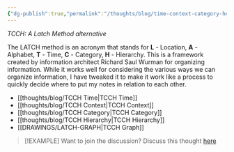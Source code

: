 ```yaml
---
{"dg-publish":true,"permalink":"/thoughts/blog/time-context-category-heirarchy/","tags":["zettelkasten","refactored","blogged"],"created":"2025-02-02T14:00:44.250+00:00","updated":"2025-09-25T19:33:56.798+01:00"}
---
```


*TCCH: A Latch Method alternative*

The LATCH method is an acronym that stands for **L** - Location, **A** - Alphabet,  **T** - Time, **C** - Category, **H** - Hierarchy. This is a framework created by information architect Richard Saul Wurman for organizing information. While it works well for considering the various ways we can organize information, I have tweaked it to make it work like a process to quickly decide where to put my notes in relation to each other.

- [[thoughts/blog/TCCH Time\|TCCH Time]]
- [[thoughts/blog/TCCH Context\|TCCH Context]]
- [[thoughts/blog/TCCH Category\|TCCH Category]]
- [[thoughts/blog/TCCH Hierarchy\|TCCH Hierarchy]]
- [[DRAWINGS/LATCH-GRAPH\|TCCH Graph]]


> [!EXAMPLE] Want to join the discussion? Discuss this thought [here](https://bsky.app/profile/craigtkhill.bsky.social)
